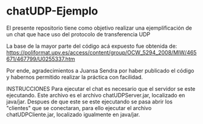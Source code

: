 # chatUDP-Ejemplo
El presente repositorio tiene como objetivo realizar una ejemplificación de un chat que hace uso del protocolo de transferencia UDP

La base de la mayor parte del código acá expuesto fue obtenida de:
https://poliformat.upv.es/access/content/group/OCW_5294_2008/MIW/465671/467799/U0255337.htm

Por ende, agradecimientos a Juansa Sendra por haber publicado el código y habernos permitido realizar la práctica con facilidad.

INSTRUCCIONES
Para ejecutar el chat es necesario que el servidor se este ejecutando. Este archivo es el archivo chatUDPServer.jar, localizado en java/jar.
Despues de que este se este ejecutando se pasa abrir los "clientes" que se conectaran, para ello ejecutar el archivo chatUDPCliente.jar, localizado igualmente en java/jar.